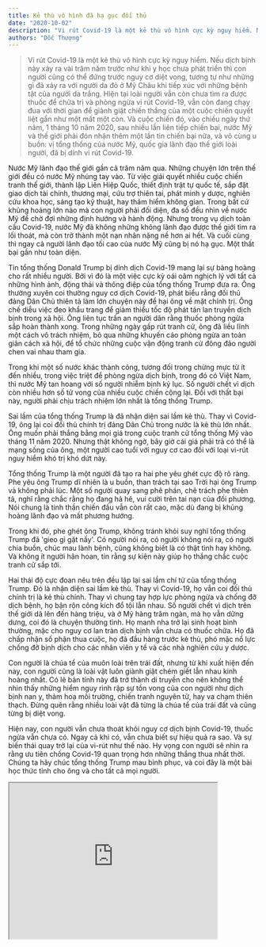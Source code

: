 ```yaml
---
title: Kẻ thù vô hình đã hạ gục đối thủ
date: "2020-10-02"
description: "Vi rút Covid-19 là một kẻ thù vô hình cực kỳ nguy hiểm. Nếu dịch bịnh này xảy ra vài trăm năm trước như khi y học chưa phát triển thì con người cũng có thể đứng trước nguy cơ diệt vong, tương tự như những gì đã xảy ra với người da đỏ ở Mỹ Châu khi tiếp xúc với những bệnh tật của người da trắng. Hiện tại loài người vẫn còn chưa tìm ra được thuốc để chữa trị và phòng ngừa vi rút Covid-19, vẫn còn đang chạy đua với thời gian để giành giật chiến thắng của một cuộc chiến quyết liệt gần như một mất một còn. Và cuộc chiến đó, vào chiều ngày thứ năm, 1 tháng 10 năm 2020, sau nhiều lần liên tiếp chiến bại, nước Mỹ và thế giới phải đón nhận thêm một lần tin chiến bại nữa, và vô cùng u buồn: vị tổng thống của nước Mỹ, quốc gia lãnh đạo thế giới loài người, đã bị dính vi rút Covid-19."
authors: "Dốc Thượng"
---
```


>Vi rút Covid-19 là một kẻ thù vô hình cực kỳ nguy hiểm. Nếu dịch bịnh này xảy ra vài trăm năm trước như khi y học chưa phát triển thì con người cũng có thể đứng trước nguy cơ diệt vong, tương tự như những gì đã xảy ra với người da đỏ ở Mỹ Châu khi tiếp xúc với những bệnh tật của người da trắng. Hiện tại loài người vẫn còn chưa tìm ra được thuốc để chữa trị và phòng ngừa vi rút Covid-19, vẫn còn đang chạy đua với thời gian để giành giật chiến thắng của một cuộc chiến quyết liệt gần như một mất một còn. Và cuộc chiến đó, vào chiều ngày thứ năm, 1 tháng 10 năm 2020, sau nhiều lần liên tiếp chiến bại, nước Mỹ và thế giới phải đón nhận thêm một lần tin chiến bại nữa, và vô cùng u buồn: vị tổng thống của nước Mỹ, quốc gia lãnh đạo thế giới loài người, đã bị dính vi rút Covid-19.

Nước Mỹ lãnh đạo thế giới gần cả trăm năm qua. Những chuyện lớn trên thế giới đều có nước Mỹ nhúng tay vào. Từ việc giải quyết nhiều cuộc chiến tranh thế giới, thành lập Liên Hiệp Quốc, thiết định trật tự quốc tế, sắp đặt giao dịch tài chính, thương mại, cứu trợ thiên tai, phát minh y dược, nghiên cứu khoa học, sáng tạo kỹ thuật, hay thám hiểm không gian. Trong bất cứ khủng hoảng lớn nào mà con người phải đối diện, đa số đều nhìn về nước Mỹ để chờ đợi những định hướng và hành động. Nhưng trong vụ dịch toàn cầu Covid-19, nước Mỹ đã không những không lãnh đạo được thế giới tìm ra lối thoát, mà còn trở thành một nạn nhân nặng nề hơn ai hết. Và cuối cùng thì ngay cả người lãnh đạo tối cao của nước Mỹ cũng bị nó hạ gục. Một thất bại gần như toàn diện.

Tin tổng thống Donald Trump bị dính dịch Covid-19 mang lại sự bàng hoàng cho rất nhiều người. Bởi vì đó là một việc cực kỳ oái oăm nghịch lý với tất cả những hình ảnh, động thái và thông điệp của tổng thống Trump đưa ra. Ông thường xuyên coi thường nguy cơ dịch Covid-19, phát biểu rằng đối thủ đảng Dân Chủ thiên tả làm lớn chuyện này để hại ông về mặt chính trị. Ông chế diễu việc đeo khẩu trang để giảm thiểu tốc độ phát tán lan truyền dịch bịnh trong xã hội. Ông liên tục trấn an người dân rằng thuốc phòng ngừa sắp hoàn thành xong. Trong những ngày gấp rút tranh cử, ông đã liều lĩnh một cách vô trách nhiệm, bỏ qua những khuyến cáo phòng ngừa an toàn giãn cách xã hội, để tổ chức những cuộc vận động tranh cử đông đảo người chen vai nhau tham gia. 

Trong khi một số nước khác thành công, tương đối trong chừng mực từ ít đến nhiều, trong việc triệt để phòng ngừa dịch bịnh, trong đó có Việt Nam, thì nước Mỹ tan hoang với số người nhiễm bịnh kỷ lục. Số người chết vì dịch còn nhiều hơn số tử vong của nhiều cuộc chiến cộng lại. Đối với thất bại này, người phải chịu trách nhiệm lớn nhất là tổng thống Trump.

Sai lầm của tổng thống Trump là đã nhận diện sai lầm kẻ thù. Thay vì Covid-19, ông lại coi đối thủ chính trị đảng Dân Chủ trong nước là kẻ thù lớn nhất. Ông muốn phải thắng bằng mọi giá trong cuộc tranh cử tổng thống Mỹ vào tháng 11 năm 2020. Nhưng thật không ngờ, bây giờ cái giá phải trả có thể là mạng sống của ông, một người cao tuổi với nguy cơ cao đối với loại vi-rút nguy hiểm khó trị khó dứt này.

Tổng thống Trump là một người đã tạo ra hai phe yêu ghét cực độ rõ ràng. Phe yêu ông Trump dĩ nhiên là u buồn, than trách tại sao Trời hại ông Trump và không phải lúc. Một số người quay sang phê phán, chê trách phe thiên tả, nghĩ rằng chắc rằng họ đang hả hê, vui cười trên tai nạn của đối phương. Nói chung là tinh thần chiến đấu vẫn còn rất cao, mặc dù đang bị khủng hoảng lãnh đạo và mất phương hướng. 

Trong khi đó, phe ghét ông Trump, không tránh khỏi suy nghĩ tổng thống Trump đã 'gieo gì gặt nấy'. Có người nói ra, có người không nói ra, có người chia buồn, chúc mau lành bệnh, cũng không biết là có thật tình hay không. Và không ít người hân hoan, tin rằng sự kiện này giúp họ thắng chắc cuộc tranh cử sắp tới.

Hai thái độ cực đoan nêu trên đều lập lại sai lầm chí tử của tổng thống Trump. Đó là nhận diện sai lầm kẻ thù. Thay vì Covid-19, họ vẫn coi đối thủ chính trị là kẻ thù chính. Thay vì chung tay hợp lực phòng ngừa và chống đỡ dịch bệnh, họ bận rộn công kích đổ tội lẫn nhau. Số người chết vì dịch trên thế giới dã lên đến hàng triệu, và ở Mỹ hàng trăm ngàn, mà họ vẫn dững dưng, coi đó là chuyện thường tình. Họ manh nha trở lại sinh hoạt bình thường, mặc cho nguy cơ lan tràn dịch bịnh vẫn chưa có thuốc chữa. Họ đã chấp nhận số phận thua cuộc, họ đã đầu hàng trước kẻ thù, phó mặc nổ lực chống đỡ bịnh dịch cho các nhân viên y tế và các nhà nghiên cứu y dược. 

Con người là chúa tể của muôn loài trên trái đất, nhưng từ khi xuất hiện đến nay, con người cũng là loài vật luôn giành giật chém giết lẫn nhau kinh hoàng nhất. Có lẽ bản tính này đã trở thành di truyền cho nên không thể nhìn thấy những hiểm nguy rình rập sự tồn vong của con người như dịch bịnh nan y, thảm hoạ môi trường, chiến tranh nguyên tử, hay va chạm thiên thạch. Đừng quên rằng nhiều loài vật đã từng là chúa tể của trái đất và cũng từng bị diệt vong.

Hiện nay, con người vẫn chưa thoát khỏi nguy cơ dịch bịnh Covid-19, thuốc ngừa vẫn chưa có. Ngay cả khi có, vẫn chưa biết sự hiệu quả ra sao. Và sự biến thái quay trở lại của vi-rút như thế nào. Hy vọng con người sẽ nhìn ra rằng ưu tiên chống Covid-19 quan trọng hơn những thắng thua nhất thời. Chúng ta hãy chúc tổng thống Trump mau bình phục, và coi đây là một bài học thức tỉnh cho ông và cho tất cả mọi người.


<iframe width="420" height="315" src="https://www.youtube.com/embed/BS_cAea2Og0"></iframe>

